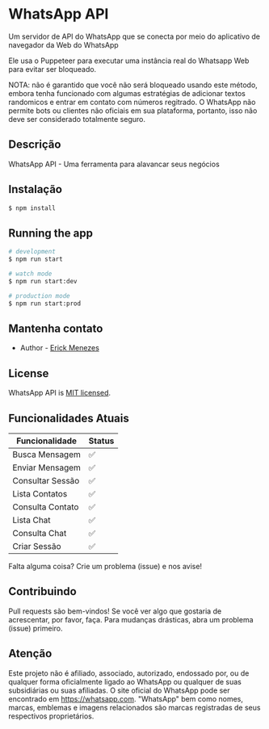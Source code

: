 # WhatsApp API

Um servidor de API do WhatsApp que se conecta por meio do aplicativo de navegador da Web do WhatsApp

Ele usa o Puppeteer para executar uma instância real do Whatsapp Web para evitar ser bloqueado.

NOTA: não é garantido que você não será bloqueado usando este método, embora tenha funcionado com algumas estratégias de adicionar textos randomicos e entrar em contato com números regitrado. O WhatsApp não permite bots ou clientes não oficiais em sua plataforma, portanto, isso não deve ser considerado totalmente seguro.

## Descrição

WhatsApp API - Uma ferramenta para alavancar seus negócios

## Instalação

```bash
$ npm install
```

## Running the app

```bash
# development
$ npm run start

# watch mode
$ npm run start:dev

# production mode
$ npm run start:prod
```
## Mantenha contato

- Author - [Erick Menezes](https://mrmenezes.dev/)

## License

WhatsApp API  is [MIT licensed](LICENSE).

## Funcionalidades Atuais

| Funcionalidade  | Status |
| ------------- | ------------- |
| Busca Mensagem  | ✅ |
| Enviar Mensagem  | ✅ |
| Consultar Sessão  | ✅ |
| Lista Contatos  | ✅ |
| Consulta Contato  | ✅ |
| Lista Chat  | ✅ |
| Consulta Chat  | ✅ |
| Criar Sessão  | ✅ |

Falta alguma coisa? Crie um problema (issue) e nos avise!

## Contribuindo

Pull requests são bem-vindos! Se você ver algo que gostaria de acrescentar, por favor, faça. Para mudanças drásticas, abra um problema (issue) primeiro.

## Atenção

Este projeto não é afiliado, associado, autorizado, endossado por, ou de qualquer forma oficialmente ligado ao WhatsApp ou qualquer de suas subsidiárias ou suas afiliadas. O site oficial do WhatsApp pode ser encontrado em https://whatsapp.com. "WhatsApp" bem como nomes, marcas, emblemas e imagens relacionados são marcas registradas de seus respectivos proprietários.

